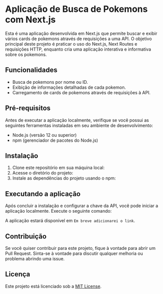 # Aplicação de Busca de Pokemons com Next.js

Esta é uma aplicação desenvolvida em Next.js que permite buscar e exibir vários cards de pokemons através de requisições a uma API. O objetivo principal deste projeto é praticar o uso do Next.js, Next Routes e requisições HTTP, enquanto cria uma aplicação interativa e informativa sobre os pokemons.

## Funcionalidades

- Busca de pokemons por nome ou ID.
- Exibição de informações detalhadas de cada pokemon.
- Carregamento de cards de pokemons através de requisições à API.

## Pré-requisitos

Antes de executar a aplicação localmente, verifique se você possui as seguintes ferramentas instaladas em seu ambiente de desenvolvimento:

- Node.js (versão 12 ou superior)
- npm (gerenciador de pacotes do Node.js)

## Instalação

1. Clone este repositório em sua máquina local:
2. Acesse o diretório do projeto:
3. Instale as dependências do projeto usando o npm:

## Executando a aplicação

Após concluir a instalação e configurar a chave da API, você pode iniciar a aplicação localmente. Execute o seguinte comando:

A aplicação estará disponível em `Em breve adicionarei o link`.

## Contribuição

Se você quiser contribuir para este projeto, fique à vontade para abrir um Pull Request. Sinta-se à vontade para discutir qualquer melhoria ou problema abrindo uma issue.

## Licença

Este projeto está licenciado sob a [MIT License](https://opensource.org/licenses/MIT).


